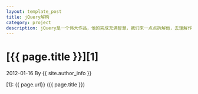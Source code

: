 ```yaml
---
layout: template_post
title: jQuery解构
category: project
description: jQuery是一个伟大作品，他的完成充满智慧，我们来一点点拆解他，去理解作者的思想精华。
---
```

# [{{ page.title }}][1]
2012-01-16 By {{ site.author_info }}


[BeiYuu]:    http://beiyuu.com  "BeiYuu"
[1]:    {{ page.url}}  ({{ page.title }})
